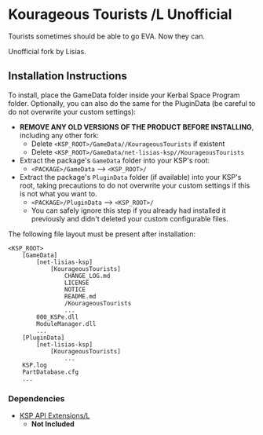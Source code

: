 # Kourageous Tourists /L Unofficial

Tourists sometimes should be able to go EVA. Now they can.

Unofficial fork by Lisias.


## Installation Instructions

To install, place the GameData folder inside your Kerbal Space Program folder. Optionally, you can also do the same for the PluginData (be careful to do not overwrite your custom settings):

* **REMOVE ANY OLD VERSIONS OF THE PRODUCT BEFORE INSTALLING**, including any other fork:
	+ Delete `<KSP_ROOT>/GameData//KourageousTourists` if existent
	+ Delete `<KSP_ROOT>/GameData/net-lisias-ksp//KourageousTourists`
* Extract the package's `GameData` folder into your KSP's root:
	+ `<PACKAGE>/GameData` --> `<KSP_ROOT>/`
* Extract the package's `PluginData` folder (if available) into your KSP's root, taking precautions to do not overwrite your custom settings if this is not what you want to.
	+ `<PACKAGE>/PluginData` --> `<KSP_ROOT>/`
	+ You can safely ignore this step if you already had installed it previously and didn't deleted your custom configurable files.

The following file layout must be present after installation:

```
<KSP_ROOT>
	[GameData]
		[net-lisias-ksp]
			[KourageousTourists]
				CHANGE_LOG.md
				LICENSE
				NOTICE
				README.md
				/KourageousTourists
				...
		000_KSPe.dll
		ModuleManager.dll
		...
	[PluginData]
		[net-lisias-ksp]
			[KourageousTourists]
				...
	KSP.log
	PartDatabase.cfg
	...
```


### Dependencies

* [KSP API Extensions/L](https://github.com/net-lisias-ksp/KSPAPIExtensions)
	+ **Not Included** 
